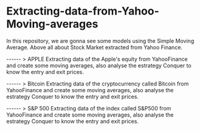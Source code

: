 # Extracting-data-from-Yahoo-Moving-averages
In this repository, we are gonna see some models using the Simple Moving Average. Above all about Stock Market extracted from Yahoo Finance.

------ > APPLE
Extracting data of the Apple's equity from YahooFinance and create some moving averages, also analyse the estrategy Conquer to know the entry and exit prices.

------ > Bitcoin
Extracting data of the cryptocurrency called Bitcoin from YahooFinance and create some moving averages, also analyse the estrategy Conquer to know the entry and exit prices.

------ > S&P 500
Extracting data of the index called S&P500 from YahooFinance and create some moving averages, also analyse the estrategy Conquer to know the entry and exit prices.
